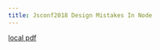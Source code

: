```yaml
---
title: Jsconf2018 Design Mistakes In Node
---
```


[local pdf](../../../pdfs/jsconf2018-design-mistakes-in-node.pdf)
